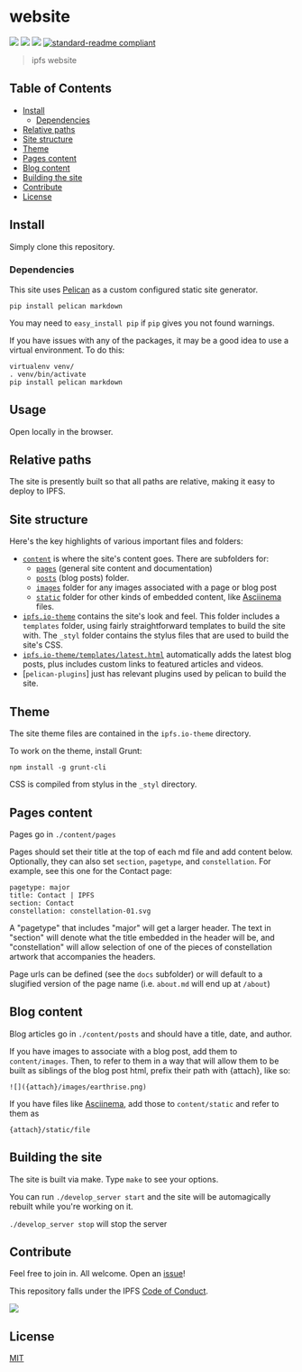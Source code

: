 # website

[![](https://img.shields.io/badge/made%20by-Protocol%20Labs-blue.svg?style=flat-square)](http://ipn.io)
[![](https://img.shields.io/badge/project-IPFS-blue.svg?style=flat-square)](http://ipfs.io/)
[![](https://img.shields.io/badge/freenode-%23ipfs-blue.svg?style=flat-square)](http://webchat.freenode.net/?channels=%23ipfs)
[![standard-readme compliant](https://img.shields.io/badge/standard--readme-OK-green.svg?style=flat-square)](https://github.com/RichardLitt/standard-readme)

> ipfs website

## Table of Contents

- [Install](#install)
  - [Dependencies](#dependencies)
- [Relative paths](#relative-paths)
- [Site structure](#site-structure)
- [Theme](#theme)
- [Pages content](#pages-content)
- [Blog content](#blog-content)
- [Building the site](#building-the-site)
- [Contribute](#contribute)
- [License](#license)

## Install

Simply clone this repository.

### Dependencies

This site uses [Pelican](docs.getpelican.com) as a custom configured static site generator.

`pip install pelican markdown`

You may need to `easy_install pip` if `pip` gives you not found warnings.

If you have issues with any of the packages, it may be a good idea to use a virtual environment. To do this:

```
virtualenv venv/
. venv/bin/activate
pip install pelican markdown
```

## Usage

Open locally in the browser.

## Relative paths

The site is presently built so that all paths are relative, making it easy to deploy to IPFS.

## Site structure

Here's the key highlights of various important files and folders:

- [`content`](https://github.com/ipfs/website/tree/master/content) is where the site's content goes. There are subfolders for:
  - [`pages`](https://github.com/ipfs/website/tree/master/content/pages) (general site content and documentation)
  - [`posts`](https://github.com/ipfs/website/tree/master/content/posts) (blog posts) folder.
  - [`images`](https://github.com/ipfs/website/tree/master/content/images) folder for any images associated with a page or blog post
  - [`static`](https://github.com/ipfs/website/tree/master/content/static) folder for other kinds of embedded content, like [Asciinema](https://asciinema.org/) files.
- [`ipfs.io-theme`](https://github.com/ipfs/website/tree/master/ipfs.io-theme) contains the site's look and feel. This folder includes a `templates` folder, using fairly straightforward templates to build the site with. The `_styl` folder contains the stylus files that are used to build the site's CSS.
- [`ipfs.io-theme/templates/latest.html`](https://github.com/ipfs/website/blob/master/ipfs.io-theme/templates/latest.html) automatically adds the latest blog posts, plus includes custom links to featured articles and videos.
- [`pelican-plugins`] just has relevant plugins used by pelican to build the site.

## Theme

The site theme files are contained in the `ipfs.io-theme` directory.

To work on the theme, install Grunt:

`npm install -g grunt-cli`

CSS is compiled from stylus in the `_styl` directory.

## Pages content

Pages go in `./content/pages`

Pages should set their title at the top of each md file and add content below. Optionally, they can also set `section`, `pagetype`, and `constellation`. For example, see this one for the Contact page:

```
pagetype: major
title: Contact | IPFS
section: Contact
constellation: constellation-01.svg
```

A "pagetype" that includes "major" will get a larger header. The text in "section" will denote what the title embedded in the header will be, and "constellation" will allow selection of one of the pieces of constellation artwork that accompanies the headers.

Page urls can be defined (see the `docs` subfolder) or will default to a slugified version of the page name (i.e. `about.md` will end up at `/about`)

## Blog content

Blog articles go in `./content/posts` and should have a title, date,
and author.

If you have images to associate with a blog post, add them to `content/images`. Then, to refer to them in a way that will allow them to be built as siblings of the blog post html, prefix their path with {attach}, like so:

```
![]({attach}/images/earthrise.png)
```

If you have files like [Asciinema](https://asciinema.org/), add those to `content/static` and refer to them as

```
{attach}/static/file
```

## Building the site

The site is built via make. Type `make` to see your options.

You can run `./develop_server start` and the site will be automagically rebuilt while you're working on it.

`./develop_server stop` will stop the server

## Contribute

Feel free to join in. All welcome. Open an [issue](https://github.com/ipfs/website/issues)!

This repository falls under the IPFS [Code of Conduct](https://github.com/ipfs/community/blob/master/code-of-conduct.md).

[![](https://cdn.rawgit.com/jbenet/contribute-ipfs-gif/master/img/contribute.gif)](https://github.com/ipfs/community/blob/master/contributing.md)

## License

[MIT](LICENSE)
